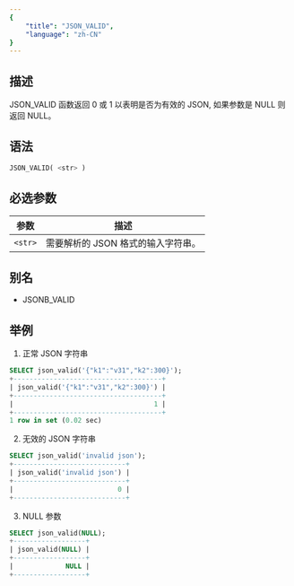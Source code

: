```yaml
---
{
    "title": "JSON_VALID",
    "language": "zh-CN"
}
---
```


## 描述

JSON_VALID 函数返回 0 或 1 以表明是否为有效的 JSON, 如果参数是 NULL 则返回 NULL。

## 语法

```sql
JSON_VALID( <str> )
```

## 必选参数
| 参数 | 描述 |
|------|------|
| `<str>` | 需要解析的 JSON 格式的输入字符串。 |

## 别名

- JSONB_VALID

## 举例

1. 正常 JSON 字符串

```sql
SELECT json_valid('{"k1":"v31","k2":300}');
+-------------------------------------+
| json_valid('{"k1":"v31","k2":300}') |
+-------------------------------------+
|                                   1 |
+-------------------------------------+
1 row in set (0.02 sec)
```

2. 无效的 JSON 字符串

```sql
SELECT json_valid('invalid json');
+----------------------------+
| json_valid('invalid json') |
+----------------------------+
|                          0 |
+----------------------------+

```

3. NULL 参数

```sql
SELECT json_valid(NULL);
+------------------+
| json_valid(NULL) |
+------------------+
|             NULL |
+------------------+

```